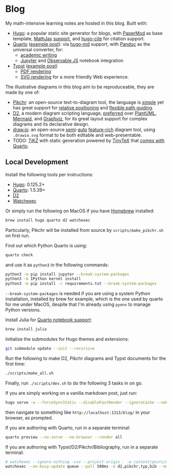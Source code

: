 # Blog

My math-intensive learning notes are hosted in this blog. Built with:

- [Hugo](https://gohugo.io/): a popular static site generator for blogs, with [PaperMod](https://github.com/adityatelange/hugo-PaperMod) as base template, [MathJax](https://www.mathjax.org/) [support](https://gohugo.io/content-management/mathematics/), and [hugo-cite](https://github.com/loup-brun/hugo-cite) for citation support.
- [Quarto](https://quarto.org/)  ([example post](https://utensil.github.io/blog/posts/quarto-test/)): via [hugo-md](https://quarto.org/docs/output-formats/hugo.html) support, with [Pandoc](https://pandoc.org/) as the universal converter, for:
  - [academic writing](https://quarto.org/docs/authoring/front-matter.html)
  - [Jupyter](https://jupyter.org/) and [Observable JS](https://quarto.org/docs/interactive/ojs/) notebook integration
- [Typst](https://typst.app/) ([example post](https://utensil.github.io/blog/posts/typst-test/))
  - [PDF rendering](https://quarto.org/docs/output-formats/typst.html)
  - [SVG rendering](https://github.com/Myriad-Dreamin/typst.ts) for a more friendly Web experience.

The illustrative diagrams in this blog aim to be reproduceable, they are made by one of:

- [Pikchr](https://pikchr.org/): an open-source text-to-diagram tool, the language is [simple](https://pikchr.org/home/doc/trunk/doc/grammar.md) yet has great support for [relative positioning](https://pikchr.org/home/doc/trunk/doc/position.md) and [flexible path guiding](https://pikchr.org/home/doc/trunk/doc/locattr.md).
- [D2](https://d2lang.com/), a modern diagram scripting language, [preferred](https://text-to-diagram.com/) over [PlantUML](https://plantuml.com/), [Mermaid](https://mermaid-js.github.io/mermaid/#/), and [Graphviz](https://graphviz.org/), for its great layout support for complex diagrams and its declarative design.
- [draw.io]((https://github.com/jgraph/drawio)): an open-source [semi](https://www.drawio.com/blog/smart-diagram-generation)-[auto](https://www.drawio.com/doc/faq/apply-layouts) [feature-rich](https://www.drawio.com/features#easy-to-use-diagram-editor) diagram tool, using `.drawio.svg` format to be both editable and web-presentable.
- TODO: [TiKZ](https://github.com/pgf-tikz/pgf) with static generation powered by [TinyTeX](https://yihui.org/tinytex/) that [comes with Quarto](https://github.com/quarto-dev/quarto-actions/tree/main/setup).

## Local Development

Install the following tools per instructions:

- [Hugo](https://gohugo.io/installation/): 0.125.2+
- [Quarto](https://quarto.org/docs/get-started/): 1.5.39+
- [D2](https://d2lang.com/tour/install)
- [Watchexec](https://watchexec.github.io/downloads/watchexec/)

Or simply run the following on MacOS if you have [Homebrew](https://brew.sh/) installed:

```bash
brew install hugo quarto d2 watchexec
```

Particularly, Pikchr will be installed from source by `scripts/make_pikchr.sh` on first run.

Find out which Python Quarto is using:

```bash
quarto check
```

and use it as `python3` in the following commands:

```bash
python3 -m pip install jupyter --break-system-packages
python3 -m IPython kernel install
python3 -m pip install -r requirements.txt --break-system-packages
```

`--break-system-packages` is needed if you are using a system Python installation, installed by brew for example, which is the one used by quarto for me under MacOS, despite that I'm already using `pyenv` to manage Python versions.

Install Julia for [Quarto notebook support](https://quarto.org/docs/computations/julia.html#using-the-julia-engine):

```bash
brew install julia
```

Initialize the submodules for Hugo themes and extensions:

```bash
git submodule update --init --recursive
```

Run the following to make D2, Pikchr diagrams and Typst documents for the first time:

```bash
./scripts/make_all.sh
```

Finally, run `./scripts/dev.sh` to do the following 3 tasks in on go.

If you are simply working on a vanilla markdown post, just run:

```bash
hugo serve -w --forceSyncStatic --disableFastRender --ignoreCache --noHTTPCache # --gc --cleanDestinationDir
```

then navigate to something like `http://localhost:1313/blog/` in your browser, as prompted.

If you are authoring with Quarto, run in a separate terminal:

```bash
quarto preview --no-serve --no-browser --render all
```

If you are authoring with Typst/D2/Pikchr/Bibliography, run in a separate terminal:

```bash
# watchexec --ignore-nothing -vvv --project-origin . -w content/posts/math-2024 -e d2,pikchr,typ,bib --only-emit-events --emit-events-to json-stdio --print-events --notify --poll 500ms
watchexec --on-busy-update queue --poll 500ms -e d2,pikchr,typ,bib --emit-events-to=stdio -- ./scripts/make_changed.sh
```